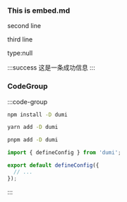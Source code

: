### This is embed.md

second line

third line

type:null

:::success
这是一条成功信息
:::

### CodeGroup

:::code-group

```bash [npm]
npm install -D dumi
```

```bash [yarn]
yarn add -D dumi
```

```bash [pnpm]
pnpm add -D dumi
```

```ts [.dumirc.ts]
import { defineConfig } from 'dumi';

export default defineConfig({
  // ...
});
```

:::

